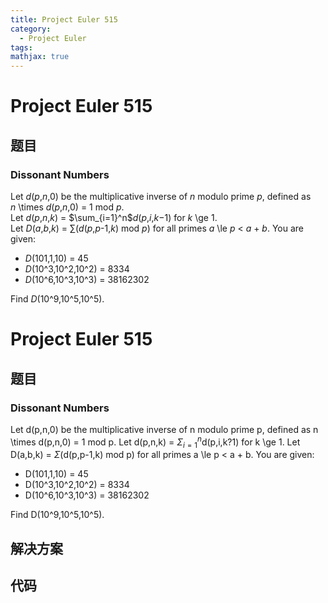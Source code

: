 ```yaml
---
title: Project Euler 515
category:
  - Project Euler
tags:
mathjax: true
---
```

<escape><!-- more --></escape>
    
# Project Euler 515
## 题目
### Dissonant Numbers


Let <var>d</var>(<var>p</var>,<var>n</var>,0) be the multiplicative inverse of <var>n</var> modulo prime <var>p</var>, defined as <var>n</var> \times <var>d</var>(<var>p</var>,<var>n</var>,0) = 1 mod <var>p</var>.<br />
Let <var>d</var>(<var>p</var>,<var>n</var>,<var>k</var>) = $\sum_{i=1}^n$<var>d</var>(<var>p</var>,<var>i</var>,<var>k</var>−1) for <var>k</var> \ge 1.<br />
Let <var>D</var>(<var>a</var>,<var>b</var>,<var>k</var>) = $\sum$(<var>d</var>(<var>p</var>,<var>p</var>-1,<var>k</var>) mod <var>p</var>) for all primes <var>a</var> \le <var>p</var> < <var>a</var> + <var>b</var>.
You are given:
<ul><li><var>D</var>(101,1,10) = 45</li>
<li><var>D</var>(10^3,10^2,10^2) = 8334</li>
<li><var>D</var>(10^6,10^3,10^3) = 38162302</li></ul>Find <var>D</var>(10^9,10^5,10^5).


# Project Euler 515
## 题目
### Dissonant Numbers

Let d(p,n,0) be the multiplicative inverse of n modulo prime p, defined as n \times d(p,n,0) = 1 mod p.
Let d(p,n,k) = $\Sigma^n_{i=1}$d(p,i,k?1) for k \ge 1.
Let D(a,b,k) = $\Sigma$(d(p,p-1,k) mod p) for all primes a \le p < a + b.
You are given:
<ul>
<li>D(101,1,10) = 45</li>
<li>D(10^3,10^2,10^2) = 8334</li>
<li>D(10^6,10^3,10^3) = 38162302</li>
</ul>
Find D(10^9,10^5,10^5).


## 解决方案


## 代码


